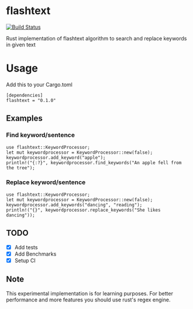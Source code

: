 # flashtext

[![Build Status](https://travis-ci.org/GreyDireWolf/flashtext.svg?branch=master)](https://travis-ci.org/GreyDireWolf/flashtext)

Rust implementation of flashtext algorithm to search and replace keywords in given text

# Usage
Add this to your Cargo.toml
```
[dependencies]
flashtext = "0.1.0"
```

## Examples

### Find keyword/sentence
```
use flashtext::KeywordProcessor;
let mut keywordprocessor = KeywordProcessor::new(false);
keywordprocessor.add_keyword("apple");
println!("{:?}", keywordprocessor.find_keywords("An apple fell from the tree");
```

### Replace keyword/sentence
```
use flashtext::KeywordProcessor;
let mut keywordprocessor = KeywordProcessor::new(false);
keywordprocessor.add_keywords("dancing", "reading");
println!("{}", keywordprocessor.replace_keywords("She likes dancing"));
```

## TODO

- [x] Add tests
- [x] Add Benchmarks
- [x] Setup CI

## Note
This experimental implementation is for learning purposes. For better performance and more features you should use rust's regex engine.
